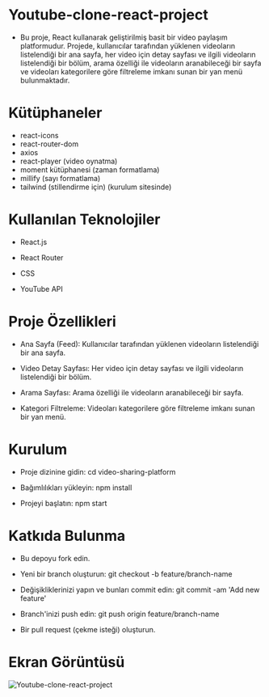 # Youtube-clone-react-project

- Bu proje, React kullanarak geliştirilmiş basit bir video paylaşım platformudur. Projede, kullanıcılar tarafından yüklenen videoların listelendiği bir ana sayfa, her video için detay sayfası ve ilgili videoların listelendiği bir bölüm, arama özelliği ile videoların aranabileceği bir sayfa ve videoları kategorilere göre filtreleme imkanı sunan bir yan menü bulunmaktadır.

# Kütüphaneler

- react-icons
- react-router-dom
- axios
- react-player (video oynatma)
- moment kütüphanesi (zaman formatlama)
- millify (sayı formatlama)
- tailwind (stillendirme için) (kurulum sitesinde)

# Kullanılan Teknolojiler

- React.js

- React Router

- CSS

- YouTube API

# Proje Özellikleri

- Ana Sayfa (Feed): Kullanıcılar tarafından yüklenen videoların listelendiği bir ana sayfa.

- Video Detay Sayfası: Her video için detay sayfası ve ilgili videoların listelendiği bir bölüm.

- Arama Sayfası: Arama özelliği ile videoların aranabileceği bir sayfa.

- Kategori Filtreleme: Videoları kategorilere göre filtreleme imkanı sunan bir yan menü.

# Kurulum

- Proje dizinine gidin: cd video-sharing-platform

- Bağımlılıkları yükleyin: npm install

- Projeyi başlatın: npm start

# Katkıda Bulunma

- Bu depoyu fork edin.

- Yeni bir branch oluşturun: git checkout -b feature/branch-name

- Değişikliklerinizi yapın ve bunları commit edin: git commit -am 'Add new feature'

- Branch'inizi push edin: git push origin feature/branch-name

- Bir pull request (çekme isteği) oluşturun.

# Ekran Görüntüsü

![Youtube-clone-react-project](/Youtube-clone-react-project.gif)
